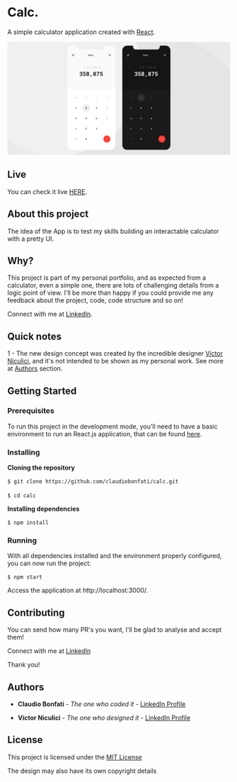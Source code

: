 # Calc.

A simple calculator application created with [React](https://reactjs.org/).

<img src="public/images/git-image.png" width="914">

## Live

You can check it live [HERE](https://claudiobonfati.github.io/calc/).

## About this project

The idea of the App is to test my skills building an interactable calculator with a pretty UI.

## Why?

This project is part of my personal portfolio, and as expected from a calculator, even a simple one, there are lots of challenging details from a logic point of view. I'll be more than happy if you could provide me any feedback about the project, code, code structure and so on!

Connect with me at [LinkedIn](https://www.linkedin.com/in/claudiobonfati/).

## Quick notes

1 - The new design concept was created by the incredible designer [Victor Niculici](https://www.linkedin.com/in/niculici/), and it's not intended to be shown as my personal work. See more at [Authors](#authors) section.

## Getting Started

### Prerequisites

To run this project in the development mode, you'll need to have a basic environment to run an React.js application, that can be found [here](https://reactjs.org/docs/getting-started.html).

### Installing

**Cloning the repository**

```
$ git clone https://github.com/claudiobonfati/calc.git

$ cd calc
```

**Installing dependencies**

```
$ npm install
```

### Running

With all dependencies installed and the environment properly configured, you can now run the project:

```
$ npm start
```

Access the application at http://localhost:3000/.

## Contributing

You can send how many PR's you want, I'll be glad to analyse and accept them!

Connect with me at [LinkedIn](https://www.linkedin.com/in/claudiobonfati/)

Thank you!

## Authors

* **Claudio Bonfati** - *The one who coded it* - [LinkedIn Profile](https://www.linkedin.com/in/claudiobonfati/)

* **Victor Niculici** - *The one who designed it* - [LinkedIn Profile](https://www.linkedin.com/in/niculici/)

## License

This project is licensed under the [MIT License](https://choosealicense.com/licenses/mit/)

The design may also have its own copyright details